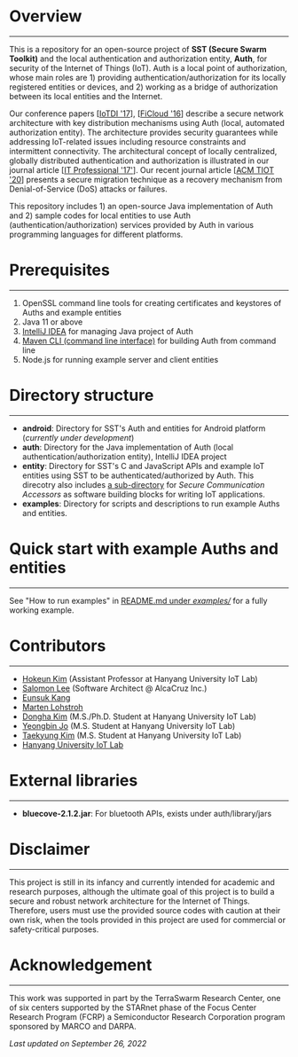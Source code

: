 # Overview
---
This is a repository for an open-source project of **SST (Secure Swarm Toolkit)** and the local authentication and authorization entity, **Auth**, for security of the Internet of Things (IoT). Auth is a local point of authorization, whose main roles are 1) providing authentication/authorization for its locally registered entities or devices, and 2) working as a bridge of authorization between its local entities and the Internet. 

Our conference papers [[IoTDI '17](https://dl.acm.org/citation.cfm?id=3054980)], [[FiCloud '16](http://ieeexplore.ieee.org/document/7575852/)] describe a secure network architecture with key distribution mechanisms using Auth (local, automated authorization entity). The architecture provides security guarantees while addressing IoT-related issues including resource constraints and intermittent connectivity. The architectural concept of locally centralized, globally distributed authentication and authorization is illustrated in our journal article [[IT Professional '17'](https://ieeexplore.ieee.org/document/8057722/)]. Our recent journal article [[ACM TIOT '20](https://dl.acm.org/doi/abs/10.1145/3375837)] presents a secure migration technique as a recovery mechanism from Denial-of-Service (DoS) attacks or failures.

This repository includes 1) an open-source Java implementation of Auth and 2) sample codes for local entities to use Auth (authentication/authorization) services provided by Auth in various programming languages for different platforms.

# Prerequisites
---

1. OpenSSL command line tools for creating certificates and keystores of Auths and example entities
2. Java 11 or above
3. [IntelliJ IDEA](https://www.jetbrains.com/idea/) for managing Java project of Auth
4. [Maven CLI (command line interface)](http://maven.apache.org/ref/3.1.0/maven-embedder/cli.html) for building Auth from command line
5. Node.js for running example server and client entities

# Directory structure
---
- **android**: Directory for SST's Auth and entities for Android platform (*currently under development*)
- **auth**: Directory for the Java implementation of Auth (local authentication/authorization entity), IntelliJ IDEA project
- **entity**: Directory for SST's C and JavaScript APIs and example IoT entities using SST to be authenticated/authorized by Auth. This direcotry also includes [a sub-directory](https://github.com/iotauth/iotauth/tree/master/entity/node/accessors) for *Secure Communication Accessors* as software building blocks for writing IoT applications.
- **examples**: Directory for scripts and descriptions to run example Auths and entities.

# Quick start with example Auths and entities
---
See "How to run examples" in [README.md under *examples/*](https://github.com/iotauth/iotauth/blob/master/examples/README.md) for a fully working example.

# Contributors
---
- [Hokeun Kim](https://hokeun.github.io/) (Assistant Professor at Hanyang University IoT Lab)
- [Salomon Lee](https://www.linkedin.com/in/salomon-lee-637b0921) (Software Architect @ AlcaCruz Inc.)
- [Eunsuk Kang](https://eskang.github.io/)
- [Marten Lohstroh](https://people.eecs.berkeley.edu/~marten/)
- [Dongha Kim](https://github.com/Jakio815) (M.S./Ph.D. Student at Hanyang University IoT Lab)
- [Yeongbin Jo](https://github.com/yeongbin7) (M.S. Student at Hanyang University IoT Lab)
- [Taekyung Kim](https://github.com/LukeKimm) (M.S. Student at Hanyang University IoT Lab)
- [Hanyang University IoT Lab](https://hyu-iot.github.io/)

# External libraries
---
- **bluecove-2.1.2.jar**: For bluetooth APIs, exists under auth/library/jars

# Disclaimer
---
This project is still in its infancy and currently intended for academic and research purposes, although the ultimate goal of this project is to build a secure and robust network architecture for the Internet of Things. Therefore, users must use the provided source codes with caution at their own risk, when the tools provided in this project are used for commercial or safety-critical purposes.

# Acknowledgement
---
This work was supported in part by the TerraSwarm Research Center, one of six centers supported by the STARnet phase of the Focus Center Research Program (FCRP) a Semiconductor Research Corporation program sponsored by MARCO and DARPA.

*Last updated on September 26, 2022*
